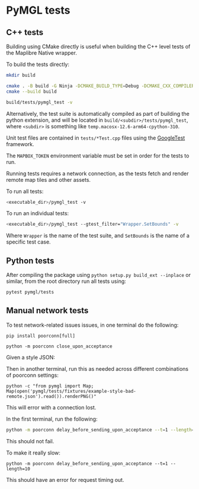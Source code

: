# PyMGL tests

## C++ tests

Building using CMake directly is useful when building the C++ level tests of the
Maplibre Native wrapper.

To build the tests directly:

```bash
mkdir build

cmake . -B build -G Ninja -DCMAKE_BUILD_TYPE=Debug -DCMAKE_CXX_COMPILER_LAUNCHER=ccache
cmake --build build

build/tests/pymgl_test -v
```

Alternatively, the test suite is automatically compiled as part of building the
python extension, and will be located in `build/<subdir>/tests/pymgl_test`,
where `<subdir>` is something like `temp.macosx-12.6-arm64-cpython-310`.

Unit test files are contained in `tests/*Test.cpp` files using the
[GoogleTest](https://google.github.io/googletest/) framework.

The `MAPBOX_TOKEN` environment variable must be set in order for the tests to run.

Running tests requires a network connection, as the tests fetch and render
remote map tiles and other assets.

To run all tests:

```bash
<executable_dir>/pymgl_test -v
```

To run an individual tests:

```bash
<executable_dir>/pymgl_test --gtest_filter="Wrapper.SetBounds" -v
```

Where `Wrapper` is the name of the test suite, and `SetBounds` is the name of a specific test case.

## Python tests

After compiling the package using `python setup.py build_ext --inplace` or similar,
from the root directory run all tests using:

```bash
pytest pymgl/tests
```

## Manual network tests

To test network-related issues issues, in one terminal do the following:

```
pip install poorconn[full]

python -m poorconn close_upon_acceptance
```

Given a style JSON:

Then in another terminal, run this as needed across different combinations of poorconn settings:

```
python -c "from pymgl import Map; Map(open('pymgl/tests/fixtures/example-style-bad-remote.json').read()).renderPNG()"
```

This will error with a connection lost.

In the first terminal, run the following:

```bash
python -m poorconn delay_before_sending_upon_acceptance --t=1 --length=1024
```

This should not fail.

To make it really slow:

```
python -m poorconn delay_before_sending_upon_acceptance --t=1 --length=10
```

This should have an error for request timing out.
